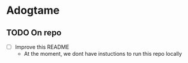 # Adogtame

## TODO On repo

- [ ] Improve this README
  - At the moment, we dont have instuctions to run this repo locally
